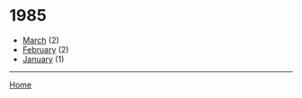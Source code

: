 # 1985

  * [March](./1985-03.md) (2)
  * [February](./1985-02.md) (2)
  * [January](./1985-01.md) (1)

----

[Home](../)
